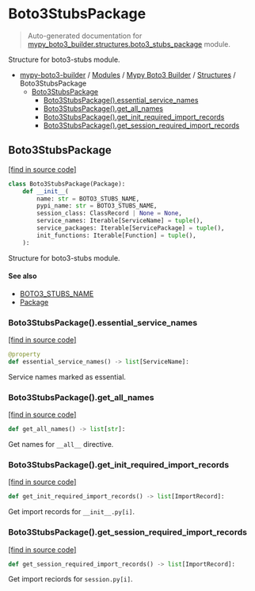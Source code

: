 # Boto3StubsPackage

> Auto-generated documentation for [mypy_boto3_builder.structures.boto3_stubs_package](https://github.com/vemel/mypy_boto3_builder/blob/main/mypy_boto3_builder/structures/boto3_stubs_package.py) module.

Structure for boto3-stubs module.

- [mypy-boto3-builder](../../README.md#mypy_boto3_builder) / [Modules](../../MODULES.md#mypy-boto3-builder-modules) / [Mypy Boto3 Builder](../index.md#mypy-boto3-builder) / [Structures](index.md#structures) / Boto3StubsPackage
    - [Boto3StubsPackage](#boto3stubspackage)
        - [Boto3StubsPackage().essential_service_names](#boto3stubspackageessential_service_names)
        - [Boto3StubsPackage().get_all_names](#boto3stubspackageget_all_names)
        - [Boto3StubsPackage().get_init_required_import_records](#boto3stubspackageget_init_required_import_records)
        - [Boto3StubsPackage().get_session_required_import_records](#boto3stubspackageget_session_required_import_records)

## Boto3StubsPackage

[[find in source code]](https://github.com/vemel/mypy_boto3_builder/blob/main/mypy_boto3_builder/structures/boto3_stubs_package.py#L18)

```python
class Boto3StubsPackage(Package):
    def __init__(
        name: str = BOTO3_STUBS_NAME,
        pypi_name: str = BOTO3_STUBS_NAME,
        session_class: ClassRecord | None = None,
        service_names: Iterable[ServiceName] = tuple(),
        service_packages: Iterable[ServicePackage] = tuple(),
        init_functions: Iterable[Function] = tuple(),
    ):
```

Structure for boto3-stubs module.

#### See also

- [BOTO3_STUBS_NAME](../constants.md#boto3_stubs_name)
- [Package](package.md#package)

### Boto3StubsPackage().essential_service_names

[[find in source code]](https://github.com/vemel/mypy_boto3_builder/blob/main/mypy_boto3_builder/structures/boto3_stubs_package.py#L38)

```python
@property
def essential_service_names() -> list[ServiceName]:
```

Service names marked as essential.

### Boto3StubsPackage().get_all_names

[[find in source code]](https://github.com/vemel/mypy_boto3_builder/blob/main/mypy_boto3_builder/structures/boto3_stubs_package.py#L98)

```python
def get_all_names() -> list[str]:
```

Get names for `__all__` directive.

### Boto3StubsPackage().get_init_required_import_records

[[find in source code]](https://github.com/vemel/mypy_boto3_builder/blob/main/mypy_boto3_builder/structures/boto3_stubs_package.py#L49)

```python
def get_init_required_import_records() -> list[ImportRecord]:
```

Get import records for `__init__.py[i]`.

### Boto3StubsPackage().get_session_required_import_records

[[find in source code]](https://github.com/vemel/mypy_boto3_builder/blob/main/mypy_boto3_builder/structures/boto3_stubs_package.py#L69)

```python
def get_session_required_import_records() -> list[ImportRecord]:
```

Get import reciords for `session.py[i]`.
